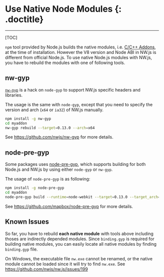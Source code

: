 # Use Native Node Modules {: .doctitle}
---

[TOC]

`npm` tool provided by Node.js builds the native modules, i.e. [C/C++ Addons](https://nodejs.org/api/addons.html), at the time of installation. However the V8 version and Node ABI in NW.js is different from official Node.js. To use native Node.js modules with NW.js, you have to rebuild the modules with one of following tools.

## nw-gyp

[`nw-gyp`](https://github.com/nwjs/nw-gyp) is a hack on `node-gyp` to support NW.js specific headers and libraries. 

The usage is the same with `node-gyp`, except that you need to specify the version and arch (`x64` or `ia32`) of NW.js manually. 

````bash
npm install -g nw-gyp
cd myaddon
nw-gyp rebuild --target=0.13.0 --arch=x64
````

See https://github.com/nwjs/nw-gyp for more details.

## node-pre-gyp

Some packages uses [node-pre-gyp](https://github.com/mapbox/node-pre-gyp), which supports building for both Node.js and NW.js by using either `node-gyp` or `nw-gyp`.

The usage of `node-pre-gyp` is as following:
````bash
npm install -g node-pre-gyp
cd myaddon
node-pre-gyp build --runtime=node-webkit --target=0.13.0 --target_arch=x64
````

See https://github.com/mapbox/node-pre-gyp for more details.

## Known Issues

So far, you have to rebuild **each native module** with tools above including thoses are indirectly depended modules. Since `binding.gyp` is required for building native modules, you can easily locate all native modules by finding `binding.gyp` file.

On Windows, the executable file `nw.exe` cannot be renamed, or the native module cannot be loaded since it will try to find `nw.exe`. See https://github.com/nwjs/nw.js/issues/199

